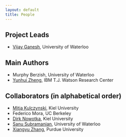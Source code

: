 ```yaml
---
layout: default
title: People
---
```


## Project Leads

* [Vijay Ganesh](https://ece.uwaterloo.ca/~vganesh/), University of Waterloo

## Main Authors

* Murphy Berzish, University of Waterloo
* [Yunhui Zheng](http://researcher.ibm.com/researcher/view.php?person=us-zhengyu), IBM T.J. Watson Research Center

## Collaborators (in alphabetical order)

* [Mitja Kulczynski](https://www.informatik.uni-kiel.de/~mku), Kiel University
* Federico Mora, UC Berkeley
* [Dirk Nowotka](http://zs.uni-kiel.de/en), Kiel University
* [Sanu Subramanian](http://ca.linkedin.com/in/sanues/), University of Waterloo
* [Xiangyu Zhang](http://www.cs.purdue.edu/homes/xyzhang/), Purdue University

